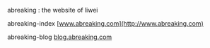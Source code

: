 abreaking : the website of liwei

abreaking-index
[www.abreaking.com](http://www.abreaking.com)

abreaking-blog
[blog.abreaking.com](https://blog.abreaking.com)


